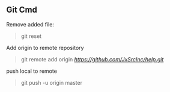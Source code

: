 ## Git Cmd
Remove added file:
> git reset _<file path>_

Add origin to remote repository
>git remote add origin _https://github.com/JxSrcInc/help.git_

push local to remote
>git push -u origin master